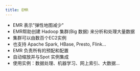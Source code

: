 ```yaml
---
title: EMR
---
```


- EMR 表示"弹性地图减少"
- EMR帮助创建 Hadoop 集群(Big 数据) 来分析和处理大量数据
- 集群可以由数百个EC2实例
- 也支持 Apache Spark, HBase, Presto, Flink...
- EMR 负责所有的预配和配置
- 自动缩放并与Spot 实例集成
- 使用实例：数据处理、机器学习、网上索引、大数据...
